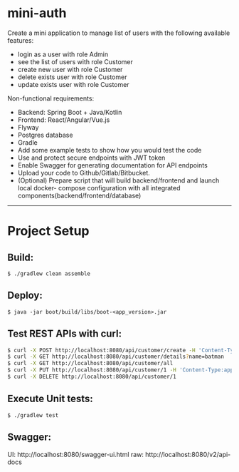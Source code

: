 # mini-auth
Create a mini application to manage list of users with the following available
features:
- login as a user with role Admin
- see the list of users with role Customer
- create new user with role Customer
- delete exists user with role Customer
- update exists user with role Customer

Non-functional requirements:
- Backend: Spring Boot + Java/Kotlin
- Frontend: React/Angular/Vue.js
- Flyway
- Postgres database
- Gradle
- Add some example tests to show how you would test the code
- Use and protect secure endpoints with JWT token
- Enable Swagger for generating documentation for API endpoints
- Upload your code to Github/Gitlab/Bitbucket.
- (Optional) Prepare script that will build backend/frontend and launch local docker-
compose configuration with all integrated components(backend/frontend/database)

---

# Project Setup
## Build:
```
$ ./gradlew clean assemble
```
## Deploy:
```
$ java -jar boot/build/libs/boot-<app_version>.jar
```
## Test REST APIs with curl:
```bash
$ curl -X POST http://localhost:8080/api/customer/create -H 'Content-Type:application/json' --data '{"username": "batman", "role": "the dark knight"}'
$ curl -X GET http://localhost:8080/api/customer/details?name=batman
$ curl -X GET http://localhost:8080/api/customer/all
$ curl -X PUT http://localhost:8080/api/customer/1 -H 'Content-Type:application/json' --data '{"username": "wayne", "role": "billionaire"}'
$ curl -X DELETE http://localhost:8080/api/customer/1
```

## Execute Unit tests:
```
$ ./gradlew test
```
## Swagger:
UI:  http://localhost:8080/swagger-ui.html
raw: http://localhost:8080/v2/api-docs
